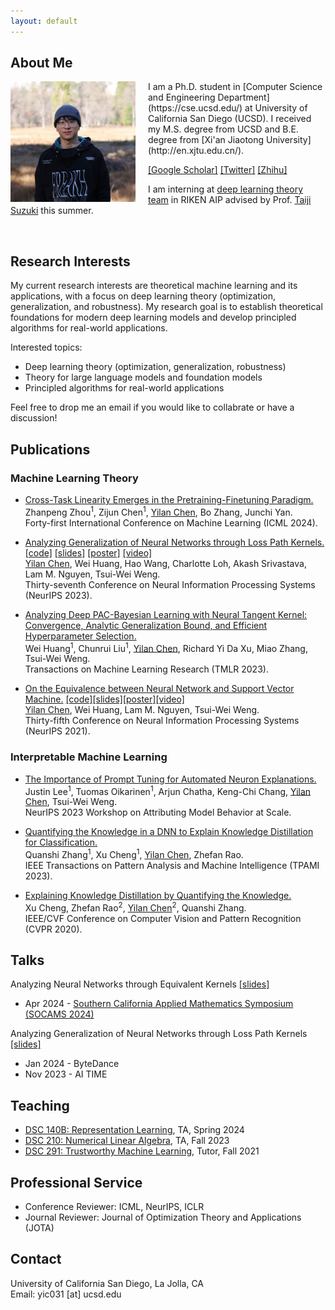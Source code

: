 ```yaml
---
layout: default
---
```



<!-- later try:
https://david-abel.github.io/index.html -->



## About Me

<!-- <figure>
<img src="/images/chenyilan.jpg" align="left" width="200px" style="margin-right:20px" alt="Yilan's picture" title="2019 at Beijing."/>
<figcaption>2019 at Beijing.</figcaption>
</figure> -->

<img src="/images/chenyilan3.jpg" align="left" width="200px" style="margin-right:20px" alt="Yilan's picture" title="Yilan."/>
I am a Ph.D. student in [Computer Science and Engineering Department](https://cse.ucsd.edu/) at University of California San Diego (UCSD). 
<!-- I'm fortunate to be advised by Prof. [Tsui-Wei (Lily) Weng](https://lilywenglab.github.io/).  -->
<!-- Before that, I spent some time as a research intern at [University of Technology Sydney](https://www.uts.edu.au/), advised by Prof. [Richard Xu](https://www.uts.edu.au/staff/yida.xu) and [Shanghai Jiao Tong University](http://en.sjtu.edu.cn/), advised by Prof. [Quanshi Zhang](http://qszhang.com/).  -->
I received my M.S. degree from UCSD and B.E. degree from [Xi'an Jiaotong University](http://en.xjtu.edu.cn/). 
<!-- Here is my [CV](/files/CV_Yilan_Chen.pdf).  -->

[[Google Scholar]](https://scholar.google.com/citations?user=6wmzpRIAAAAJ&hl=en) 
[[Twitter]](https://twitter.com/yilanchen06)
[[Zhihu]](https://www.zhihu.com/people/yilan-24-8/posts)



I am interning at [deep learning theory team](https://aip.riken.jp/labs/generic_tech/deep_learn_theory/) in RIKEN AIP advised by Prof. [Taiji Suzuki](https://ibis.t.u-tokyo.ac.jp/suzuki/) this summer.

<br clear="left"/>



## Research Interests


<!-- I am interested in theoretical machine learning and its applications, especially  -->
My current research interests are theoretical machine learning and its applications, with a focus on deep learning theory (optimization, generalization, and robustness). My research goal is to establish theoretical foundations for modern deep learning models and develop principled algorithms for real-world applications.

<!-- My research aims to bridge the gap between theory and applications of machine learning by establishing theoretical foundations for modern deep learning models and developing principled algorithms for real-world applications. -->

Interested topics: 
- Deep learning theory (optimization, generalization, robustness)
- Theory for large language models and foundation models
- Principled algorithms for real-world applications

Feel free to drop me an email if you would like to collabrate or have a discussion!
<!-- - Reinforcement learning theory -->




## Publications

### Machine Learning Theory
- [Cross-Task Linearity Emerges in the Pretraining-Finetuning Paradigm.](https://arxiv.org/pdf/2402.03660.pdf)<br>
Zhanpeng Zhou<sup>1</sup>, Zijun Chen<sup>1</sup>, <u>Yilan Chen</u>, Bo Zhang, Junchi Yan.<br>
Forty-first International Conference on Machine Learning (ICML 2024).

- [Analyzing Generalization of Neural Networks through Loss Path Kernels.](https://openreview.net/pdf?id=8Ba7VJ7xiM) [[code]](https://github.com/Trustworthy-ML-Lab/NN-LPK) [[slides]](/files/LPK.pdf) [[poster]](/files/LPK_poster.pdf) [[video]](https://nips.cc/virtual/2023/poster/72664)<br>
<u>Yilan Chen</u>, Wei Huang, Hao Wang, Charlotte Loh, Akash Srivastava, Lam M. Nguyen, Tsui-Wei Weng.<br>
Thirty-seventh Conference on Neural Information Processing Systems (NeurIPS 2023).

- [Analyzing Deep PAC-Bayesian Learning with Neural Tangent Kernel: Convergence, Analytic Generalization Bound, and Efficient Hyperparameter Selection.](https://openreview.net/pdf?id=nEX2q5B2RQ)<br>
Wei Huang<sup>1</sup>, Chunrui Liu<sup>1</sup>, <u>Yilan Chen</u>, Richard Yi Da Xu, Miao Zhang, Tsui-Wei Weng.<br>
Transactions on Machine Learning Research (TMLR 2023).

- [On the Equivalence between Neural Network and Support Vector Machine.](https://arxiv.org/pdf/2111.06063.pdf) [[code]](https://github.com/leslie-CH/equiv-nn-svm)[[slides]](/files/SVM_Slides.pdf)[[poster]](/files/SVM_NeurIPS_2021_poster.pdf)[[video]](https://neurips.cc/virtual/2021/poster/27419)<br>
<u>Yilan Chen</u>, Wei Huang, Lam M. Nguyen, Tsui-Wei Weng.<br>
Thirty-fifth Conference on Neural Information Processing Systems (NeurIPS 2021).


### Interpretable Machine Learning
- [The Importance of Prompt Tuning for Automated Neuron Explanations.](https://arxiv.org/pdf/2310.06200.pdf)<br>
Justin Lee<sup>1</sup>, Tuomas Oikarinen<sup>1</sup>, Arjun Chatha, Keng-Chi Chang, <u>Yilan Chen</u>, Tsui-Wei Weng.<br>
NeurIPS 2023 Workshop on Attributing Model Behavior at Scale.

- [Quantifying the Knowledge in a DNN to Explain Knowledge Distillation for Classification.](https://ieeexplore.ieee.org/stamp/stamp.jsp?arnumber=9864081)<br>
Quanshi Zhang<sup>1</sup>, Xu Cheng<sup>1</sup>, <u>Yilan Chen</u>, Zhefan Rao.<br>
IEEE Transactions on Pattern Analysis and Machine Intelligence (TPAMI 2023).

- [Explaining Knowledge Distillation by Quantifying the Knowledge.](https://arxiv.org/pdf/2003.03622.pdf)<br>
Xu Cheng, Zhefan Rao<sup>2</sup>, <u>Yilan Chen</u><sup>2</sup>, Quanshi Zhang.<br>
IEEE/CVF Conference on Computer Vision and Pattern Recognition (CVPR 2020).



<!-- ## Preprint -->




## Talks
Analyzing Neural Networks through Equivalent Kernels [[slides]](/files/LPK_SOCAMS.pdf)
- Apr 2024 - [Southern California Applied Mathematics Symposium (SOCAMS 2024)](https://www.socams.org/home)

Analyzing Generalization of Neural Networks through Loss Path Kernels [[slides]](/files/LPK.pdf)
- Jan 2024 - ByteDance
- Nov 2023 - AI TIME 





<!-- ## Notes
- [A Note about NTK Derivation](/files/ntk_derivation.pdf)
- [Some Derivations and Proofs about Linearized Networks](/files/linearized_network.pdf) -->


<!-- **<font size='5'>Projects</font>**
* [Prototype Selection for Nearest Neighbor](/files/Prototype_Selection.pdf)
* [Coordinate Descent](/files/coord_desc.pdf) -->




## Teaching
- [DSC 140B: Representation Learning](https://lilywenglab.github.io/DSC-140B-SP24/), TA, Spring 2024
- [DSC 210: Numerical Linear Algebra](https://lilywenglab.github.io/DSC-210-fa23/), TA, Fall 2023
- [DSC 291: Trustworthy Machine Learning](https://lilywenglab.github.io/dsc-291-sp23/), Tutor, Fall 2021






<!-- ## Courses
- Machine Learning:
  - CSE 250A Probabilistic Reason & Learning  A+
  - CSE 251A ML: Learning Algorithms  A+
  - CSE 251C ML: Machine Learning Theory  A
  - CSE	252A Computer Vision I  A+
  - CSE	257  Search and Optimization A

- Math:
  - MATH 245A	Convex Analysis & Optimization I  A
  - MATH 245B	Convex Analysis & Optimization II  A
  - ECE	269   Linear Algebra and Application A
  - MATH 281A Mathematical Statistics ongoing -->






## Professional Service
- Conference Reviewer: ICML, NeurIPS, ICLR
- Journal Reviewer: Journal of Optimization Theory and Applications (JOTA)
<!-- - Program Committee: AAAI 2023 Workshop MLmDS -->




## Contact

University of California San Diego, La Jolla, CA<br>
Email: yic031 [at] ucsd.edu
